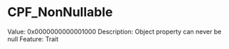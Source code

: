 # CPF_NonNullable

Value: 0x0000000000001000
Description: Object property can never be null
Feature: Trait